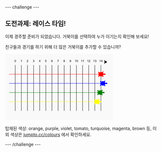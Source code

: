 \--- challenge \---

## 도전과제: 레이스 타임!

이제 경주할 준비가 되었습니다. 거북이를 선택하여 누가 이기는지 확인해 보세요!

친구들과 경기를 하기 위해 더 많은 거북이를 추가할 수 있습니까?

![스크린샷](images/race-more.png)

탑재된 색상: orange, purple, violet, tomato, turquoise, magenta, brown 등, 이외 색상은 [jumpto.cc/colours](http://jumpto.cc/colours) 에서 확인하세요.

\--- /challenge \---